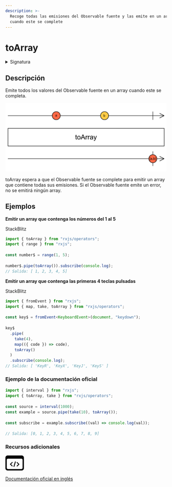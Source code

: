 ```yaml
---
description: >-
  Recoge todas las emisiones del Observable fuente y las emite en un array
  cuando este se complete
---
```


# toArray

<details>

<summary>Signatura</summary>

#### Firma

`toArray<T>(): OperatorFunction<T, T[]>`

#### Parámetros

No recibe ningún parámetro.

#### Retorna

`OperatorFunction<T, T[]>`: Un array formado a partir de la secuencia observable.

</details>

## Descripción

Emite todos los valores del Observable fuente en un array cuando este se completa.

![Diagrama de canicas del operador toArray](assets/images/marble-diagrams/utility/toArray.png)

toArray espera a que el Observable fuente se complete para emitir un array que contiene todas sus emisiones. Si el Observable fuente emite un error, no se emitirá ningún array.

## Ejemplos

**Emitir un array que contenga los números del 1 al 5**

StackBlitz

```javascript
import { toArray } from "rxjs/operators";
import { range } from "rxjs";

const number$ = range(1, 5);

number$.pipe(toArray()).subscribe(console.log);
// Salida: [ 1, 2, 3, 4, 5]
```

**Emitir un array que contenga las primeras 4 teclas pulsadas**

StackBlitz

```typescript
import { fromEvent } from "rxjs";
import { map, take, toArray } from "rxjs/operators";

const key$ = fromEvent<KeyboardEvent>(document, "keydown");

key$
  .pipe(
    take(4),
    map(({ code }) => code),
    toArray()
  )
  .subscribe(console.log);
// Salida: [ 'KeyR', 'KeyX', 'KeyJ', 'KeyS' ]
```

### Ejemplo de la documentación oficial

```javascript
import { interval } from "rxjs";
import { toArray, take } from "rxjs/operators";

const source = interval(1000);
const example = source.pipe(take(10), toArray());

const subscribe = example.subscribe((val) => console.log(val));

// Salida: [0, 1, 2, 3, 4, 5, 6, 7, 8, 9]
```

### Recursos adicionales

[![Source code](assets/icons/source-code.png)](https://github.com/ReactiveX/rxjs/blob/master/src/internal/operators/timestamp.ts)

[Documentación oficial en inglés](https://rxjs.dev/api/operators/toArray)
